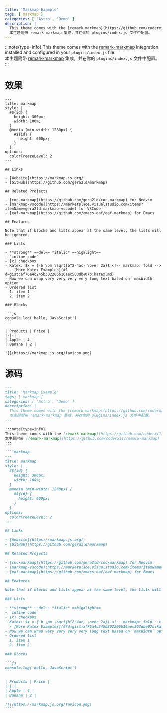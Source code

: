```yaml
---
title: 'Markmap Example'
tags: [ markmap ]
categories: [ 'Astro', 'Demo' ]
description: |
  This theme comes with the [remark-markmap](https://github.com/coderxi1/remark-markmap) integration installed and configured in your plugins/index.js file.  
  本主题附带 remark-markmap 集成，并在你的 plugins/index.js 文件中配置。
---
```


:::note{type=info}
This theme comes with the [remark-markmap](https://github.com/coderxi1/remark-markmap) integration installed and configured in your `plugins/index.js` file.  
本主题附带 [remark-markmap](https://github.com/coderxi1/remark-markmap) 集成，并在你的 `plugins/index.js` 文件中配置。
:::

# 效果

````markmap
---
title: markmap
style: |
  #${id} {
    height: 300px;
    width: 100%;
  }
  @media (min-width: 1280px) {
    #${id} {
      height: 600px;
    }
  }
options:
  colorFreezeLevel: 2
---

## Links

- [Website](https://markmap.js.org/)
- [GitHub](https://github.com/gera2ld/markmap)

## Related Projects

- [coc-markmap](https://github.com/gera2ld/coc-markmap) for Neovim
- [markmap-vscode](https://marketplace.visualstudio.com/items?itemName=gera2ld.markmap-vscode) for VSCode
- [eaf-markmap](https://github.com/emacs-eaf/eaf-markmap) for Emacs

## Features

Note that if blocks and lists appear at the same level, the lists will be ignored.

### Lists

- **strong** ~~del~~ *italic* ==highlight==
- `inline code`
- [x] checkbox
- Katex: $x = {-b \pm \sqrt{b^2-4ac} \over 2a}$ <!-- markmap: fold -->
  - [More Katex Examples](#?d=gist:af76a4c245b302206b16aec503dbe07b:katex.md)
- Now we can wrap very very very very long text based on `maxWidth` option
- Ordered list
  1. item 1
  2. item 2

### Blocks

```js
console.log('hello, JavaScript')
```

| Products | Price |
|-|-|
| Apple | 4 |
| Banana | 2 |

![](https://markmap.js.org/favicon.png)
````

# 源码

`````markdown title=markmap-example.md
---
title: 'Markmap Example'
tags: [ markmap ]
categories: [ 'Astro', 'Demo' ]
description: |
  This theme comes with the [remark-markmap](https://github.com/coderxi1/remark-markmap) integration installed and configured in your plugins/index.js file.  
  本主题附带 remark-markmap 集成，并在你的 plugins/index.js 文件中配置。
---

:::note{type=info}
This theme comes with the [remark-markmap](https://github.com/coderxi1/remark-markmap) integration installed and configured in your `plugins/index.js` file.  
本主题附带 [remark-markmap](https://github.com/coderxi1/remark-markmap) 集成，并在你的 `plugins/index.js` 文件中配置。
:::

````markmap
---
title: markmap
style: |
  #${id} {
    height: 300px;
    width: 100%;
  }
  @media (min-width: 1280px) {
    #${id} {
      height: 600px;
    }
  }
options:
  colorFreezeLevel: 2
---

## Links

- [Website](https://markmap.js.org/)
- [GitHub](https://github.com/gera2ld/markmap)

## Related Projects

- [coc-markmap](https://github.com/gera2ld/coc-markmap) for Neovim
- [markmap-vscode](https://marketplace.visualstudio.com/items?itemName=gera2ld.markmap-vscode) for VSCode
- [eaf-markmap](https://github.com/emacs-eaf/eaf-markmap) for Emacs

## Features

Note that if blocks and lists appear at the same level, the lists will be ignored.

### Lists

- **strong** ~~del~~ *italic* ==highlight==
- `inline code`
- [x] checkbox
- Katex: $x = {-b \pm \sqrt{b^2-4ac} \over 2a}$ <!-- markmap: fold -->
  - [More Katex Examples](#?d=gist:af76a4c245b302206b16aec503dbe07b:katex.md)
- Now we can wrap very very very very long text based on `maxWidth` option
- Ordered list
  1. item 1
  2. item 2

### Blocks

```js
console.log('hello, JavaScript')
```

| Products | Price |
|-|-|
| Apple | 4 |
| Banana | 2 |

![](https://markmap.js.org/favicon.png)
````
`````